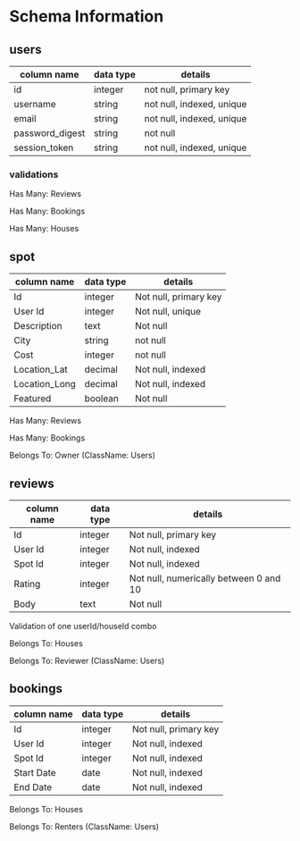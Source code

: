 # Schema Information

## users

column name | data type | details
------------ | ------------- | -------------
id | integer | not null, primary key
username	| string | not null, indexed, unique
email |	string | not null, indexed, unique
password_digest	| string | not null
session_token	| string	| not null, indexed, unique

### validations
Has Many: Reviews

Has Many: Bookings

Has Many: Houses

## spot

column name | data type | details
------------ | ------------- | -------------
Id | integer | Not null, primary key
User Id | integer | Not null, unique
Description | text | Not null
City | string | not null
Cost | integer | not null
Location_Lat | decimal | Not null, indexed
Location_Long | decimal | Not null, indexed
Featured | boolean | Not null

Has Many: Reviews

Has Many: Bookings

Belongs To: Owner (ClassName: Users)

## reviews

column name | data type | details
------------ | ------------- | -------------
Id | integer | Not null, primary key
User Id | integer | Not null, indexed
Spot Id | integer | Not null, indexed
Rating | integer | Not null, numerically between 0 and 10
Body | text | Not null

Validation of one userId/houseId combo

Belongs To: Houses

Belongs To: Reviewer (ClassName: Users)

## bookings

column name | data type | details
------------ | ------------- | -------------
Id | integer | Not null, primary key
User Id | integer | Not null, indexed
Spot Id | integer | Not null, indexed
Start Date | date | Not null, indexed
End Date | date | Not null, indexed

Belongs To: Houses

Belongs To: Renters (ClassName: Users)
